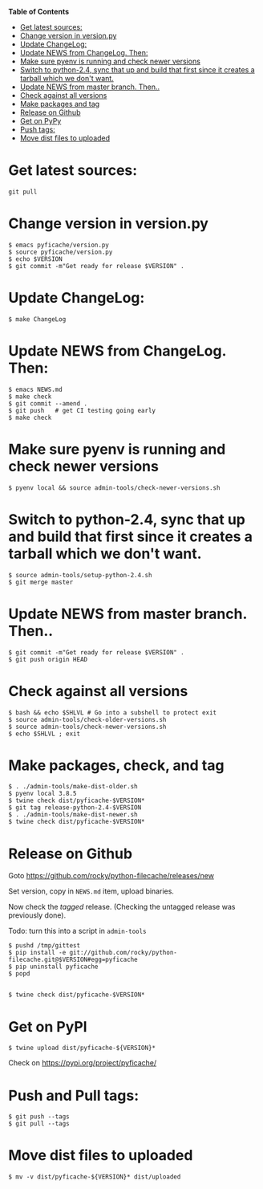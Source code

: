 <!-- markdown-toc start - Don't edit this section. Run M-x markdown-toc-refresh-toc -->
**Table of Contents**

- [Get latest sources:](#get-latest-sources)
- [Change version in version.py](#change-version-in-versionpy)
- [Update ChangeLog:](#update-changelog)
- [Update NEWS from ChangeLog. Then:](#update-news-from-changelog-then)
- [Make sure pyenv is running and check newer versions](#make-sure-pyenv-is-running-and-check-newer-versions)
- [Switch to python-2.4, sync that up and build that first since it creates a tarball which we don't want.](#switch-to-python-24-sync-that-up-and-build-that-first-since-it-creates-a-tarball-which-we-dont-want)
- [Update NEWS from master branch. Then..](#update-news-from-master-branch-then)
- [Check against all versions](#check-against-all-versions)
- [Make packages and tag](#make-packages-and-tag)
- [Release on Github](#release-on-github)
- [Get on PyPy](#get-on-pypy)
- [Push tags:](#push-tags)
- [Move dist files to uploaded](#move-dist-files-to-uploaded)

<!-- markdown-toc end -->

# Get latest sources:

    git pull

# Change version in version.py

    $ emacs pyficache/version.py
    $ source pyficache/version.py
    $ echo $VERSION
    $ git commit -m"Get ready for release $VERSION" .


# Update ChangeLog:

    $ make ChangeLog

#  Update NEWS from ChangeLog. Then:

    $ emacs NEWS.md
    $ make check
    $ git commit --amend .
    $ git push   # get CI testing going early
    $ make check

# Make sure pyenv is running and check newer versions

    $ pyenv local && source admin-tools/check-newer-versions.sh

# Switch to python-2.4, sync that up and build that first since it creates a tarball which we don't want.

    $ source admin-tools/setup-python-2.4.sh
    $ git merge master

# Update NEWS from master branch. Then..

    $ git commit -m"Get ready for release $VERSION" .
    $ git push origin HEAD

# Check against all versions

    $ bash && echo $SHLVL # Go into a subshell to protect exit
    $ source admin-tools/check-older-versions.sh
    $ source admin-tools/check-newer-versions.sh
	$ echo $SHLVL ; exit

# Make packages, check, and tag

    $ . ./admin-tools/make-dist-older.sh
	$ pyenv local 3.8.5
	$ twine check dist/pyficache-$VERSION*
    $ git tag release-python-2.4-$VERSION
    $ . ./admin-tools/make-dist-newer.sh
	$ twine check dist/pyficache-$VERSION*

# Release on Github

Goto https://github.com/rocky/python-filecache/releases/new

Set version, copy in `NEWS.md` item, upload binaries.

Now check the *tagged* release. (Checking the untagged release was previously done).

Todo: turn this into a script in `admin-tools`

	$ pushd /tmp/gittest
	$ pip install -e git://github.com/rocky/python-filecache.git@$VERSION#egg=pyficache
	$ pip uninstall pyficache
	$ popd


	$ twine check dist/pyficache-$VERSION*

# Get on PyPI

	$ twine upload dist/pyficache-${VERSION}*

Check on https://pypi.org/project/pyficache/

# Push and Pull tags:

    $ git push --tags
    $ git pull --tags

# Move dist files to uploaded

	$ mv -v dist/pyficache-${VERSION}* dist/uploaded
